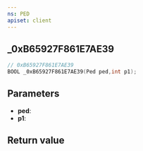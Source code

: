 ```yaml
---
ns: PED
apiset: client
---
```

## _0xB65927F861E7AE39

```c
// 0xB65927F861E7AE39
BOOL _0xB65927F861E7AE39(Ped ped,int p1);
```


## Parameters
* **ped**:
* **p1**:

## Return value